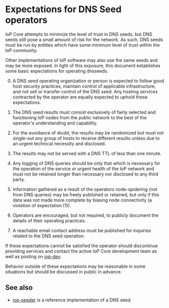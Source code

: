Expectations for DNS Seed operators
====================================

IoP Core attempts to minimize the level of trust in DNS seeds,
but DNS seeds still pose a small amount of risk for the network.
As such, DNS seeds must be run by entities which have some minimum
level of trust within the IoP community.

Other implementations of IoP software may also use the same
seeds and may be more exposed. In light of this exposure, this
document establishes some basic expectations for operating dnsseeds.

0. A DNS seed operating organization or person is expected to follow good
host security practices, maintain control of applicable infrastructure,
and not sell or transfer control of the DNS seed. Any hosting services
contracted by the operator are equally expected to uphold these expectations.

1. The DNS seed results must consist exclusively of fairly selected and
functioning IoP nodes from the public network to the best of the
operator's understanding and capability.

2. For the avoidance of doubt, the results may be randomized but must not
single-out any group of hosts to receive different results unless due to an
urgent technical necessity and disclosed.

3. The results may not be served with a DNS TTL of less than one minute.

4. Any logging of DNS queries should be only that which is necessary
for the operation of the service or urgent health of the IoP
network and must not be retained longer than necessary nor disclosed
to any third party.

5. Information gathered as a result of the operators node-spidering
(not from DNS queries) may be freely published or retained, but only
if this data was not made more complete by biasing node connectivity
(a violation of expectation (1)).

6. Operators are encouraged, but not required, to publicly document the
details of their operating practices.

7. A reachable email contact address must be published for inquiries
related to the DNS seed operation.

If these expectations cannot be satisfied the operator should
discontinue providing services and contact the active IoP
Core development team as well as posting on
[iop-dev](https://lists.linuxfoundation.org/mailman/listinfo/iop-dev).

Behavior outside of these expectations may be reasonable in some
situations but should be discussed in public in advance.

See also
----------
- [iop-seeder](https://github.com/sipa/iop-seeder) is a reference implementation of a DNS seed.
